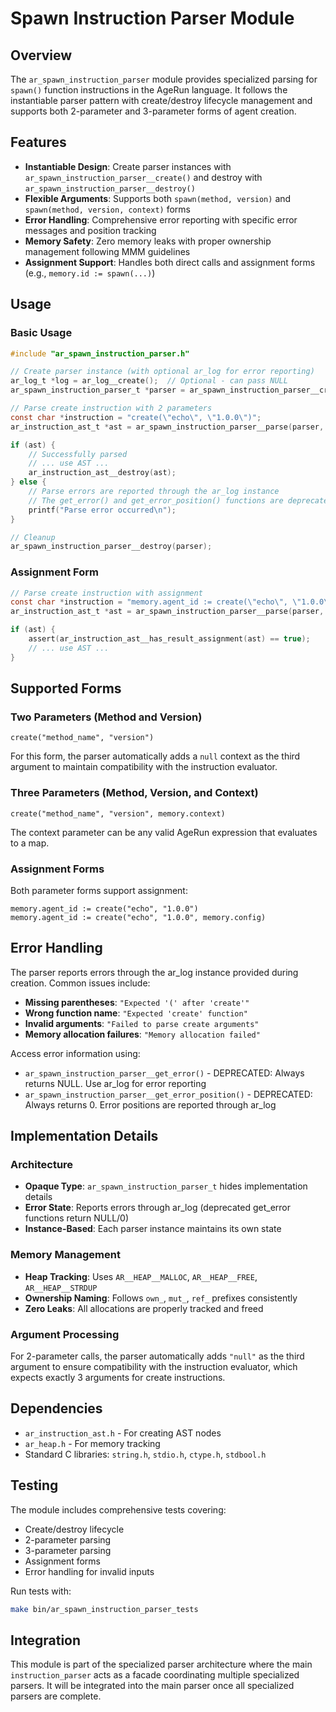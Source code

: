 # Spawn Instruction Parser Module

## Overview

The `ar_spawn_instruction_parser` module provides specialized parsing for `spawn()` function instructions in the AgeRun language. It follows the instantiable parser pattern with create/destroy lifecycle management and supports both 2-parameter and 3-parameter forms of agent creation.

## Features

- **Instantiable Design**: Create parser instances with `ar_spawn_instruction_parser__create()` and destroy with `ar_spawn_instruction_parser__destroy()`
- **Flexible Arguments**: Supports both `spawn(method, version)` and `spawn(method, version, context)` forms
- **Error Handling**: Comprehensive error reporting with specific error messages and position tracking
- **Memory Safety**: Zero memory leaks with proper ownership management following MMM guidelines
- **Assignment Support**: Handles both direct calls and assignment forms (e.g., `memory.id := spawn(...)`)

## Usage

### Basic Usage

```c
#include "ar_spawn_instruction_parser.h"

// Create parser instance (with optional ar_log for error reporting)
ar_log_t *log = ar_log__create();  // Optional - can pass NULL
ar_spawn_instruction_parser_t *parser = ar_spawn_instruction_parser__create(log);

// Parse create instruction with 2 parameters
const char *instruction = "create(\"echo\", \"1.0.0\")";
ar_instruction_ast_t *ast = ar_spawn_instruction_parser__parse(parser, instruction, NULL);

if (ast) {
    // Successfully parsed
    // ... use AST ...
    ar_instruction_ast__destroy(ast);
} else {
    // Parse errors are reported through the ar_log instance
    // The get_error() and get_error_position() functions are deprecated
    printf("Parse error occurred\n");
}

// Cleanup
ar_spawn_instruction_parser__destroy(parser);
```

### Assignment Form

```c
// Parse create instruction with assignment
const char *instruction = "memory.agent_id := create(\"echo\", \"1.0.0\", memory.config)";
ar_instruction_ast_t *ast = ar_spawn_instruction_parser__parse(parser, instruction, "memory.agent_id");

if (ast) {
    assert(ar_instruction_ast__has_result_assignment(ast) == true);
    // ... use AST ...
}
```

## Supported Forms

### Two Parameters (Method and Version)
```
create("method_name", "version")
```
For this form, the parser automatically adds a `null` context as the third argument to maintain compatibility with the instruction evaluator.

### Three Parameters (Method, Version, and Context)
```
create("method_name", "version", memory.context)
```
The context parameter can be any valid AgeRun expression that evaluates to a map.

### Assignment Forms
Both parameter forms support assignment:
```
memory.agent_id := create("echo", "1.0.0")
memory.agent_id := create("echo", "1.0.0", memory.config)
```

## Error Handling

The parser reports errors through the ar_log instance provided during creation. Common issues include:

- **Missing parentheses**: `"Expected '(' after 'create'"`
- **Wrong function name**: `"Expected 'create' function"`
- **Invalid arguments**: `"Failed to parse create arguments"`
- **Memory allocation failures**: `"Memory allocation failed"`

Access error information using:
- `ar_spawn_instruction_parser__get_error()` - DEPRECATED: Always returns NULL. Use ar_log for error reporting
- `ar_spawn_instruction_parser__get_error_position()` - DEPRECATED: Always returns 0. Error positions are reported through ar_log

## Implementation Details

### Architecture
- **Opaque Type**: `ar_spawn_instruction_parser_t` hides implementation details
- **Error State**: Reports errors through ar_log (deprecated get_error functions return NULL/0)
- **Instance-Based**: Each parser instance maintains its own state

### Memory Management
- **Heap Tracking**: Uses `AR__HEAP__MALLOC`, `AR__HEAP__FREE`, `AR__HEAP__STRDUP`
- **Ownership Naming**: Follows `own_`, `mut_`, `ref_` prefixes consistently
- **Zero Leaks**: All allocations are properly tracked and freed

### Argument Processing
For 2-parameter calls, the parser automatically adds `"null"` as the third argument to ensure compatibility with the instruction evaluator, which expects exactly 3 arguments for create instructions.

## Dependencies

- `ar_instruction_ast.h` - For creating AST nodes
- `ar_heap.h` - For memory tracking
- Standard C libraries: `string.h`, `stdio.h`, `ctype.h`, `stdbool.h`

## Testing

The module includes comprehensive tests covering:
- Create/destroy lifecycle
- 2-parameter parsing
- 3-parameter parsing
- Assignment forms
- Error handling for invalid inputs

Run tests with:
```bash
make bin/ar_spawn_instruction_parser_tests
```

## Integration

This module is part of the specialized parser architecture where the main `instruction_parser` acts as a facade coordinating multiple specialized parsers. It will be integrated into the main parser once all specialized parsers are complete.